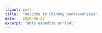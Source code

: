 ```yaml
---
layout: post
title:  "Welcome to Chinmoy controversies"
date:   2020-06-25
excerpt: "able expedite arrival"
---
```

